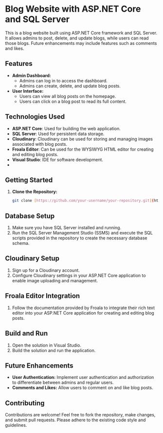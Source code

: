 # Blog Website with ASP.NET Core and SQL Server
This is a blog website built using ASP.NET Core framework and SQL Server. It allows admins to post, delete, and update blogs, while users can read those blogs. Future enhancements may include features such as comments and likes.
## Features
- **Admin Dashboard:**
  - Admins can log in to access the dashboard.
  - Admins can create, delete, and update blog posts.
- **User Interface:**
  - Users can view all blog posts on the homepage.
  - Users can click on a blog post to read its full content.
## Technologies Used
- **ASP.NET Core**: Used for building the web application. 
- **SQL Server**: Used for persistent data storage.
- **Cloudinary**: Cloudinary can be used for storing and managing images associated with blog posts.
- **Froala Editor**: Can be used for the WYSIWYG HTML editor for creating and editing blog posts.
- **Visual Studio**: IDE for software development.
- 
## Getting Started
1. **Clone the Repository:**
   ```bash
   git clone [https://github.com/your-username/your-repository.git](https://github.com/csharpnetframwork/BlogWebsite.git)https://github.com/csharpnetframwork/BlogWebsite.git

## Database Setup

1. Make sure you have SQL Server installed and running.
2. Run the SQL Server Management Studio (SSMS) and execute the SQL scripts provided in the repository to create the necessary database schema.

## Cloudinary Setup

1. Sign up for a Cloudinary account.
2. Configure Cloudinary settings in your ASP.NET Core application to enable image uploading and management.

## Froala Editor Integration

1. Follow the documentation provided by Froala to integrate their rich text editor into your ASP.NET Core application for creating and editing blog posts.

## Build and Run

1. Open the solution in Visual Studio.
2. Build the solution and run the application.

## Future Enhancements

- **User Authentication:** Implement user authentication and authorization to differentiate between admins and regular users.
- **Comments and Likes:** Allow users to comment on and like blog posts.

## Contributing

Contributions are welcome! Feel free to fork the repository, make changes, and submit pull requests. Please adhere to the existing code style and guidelines.
